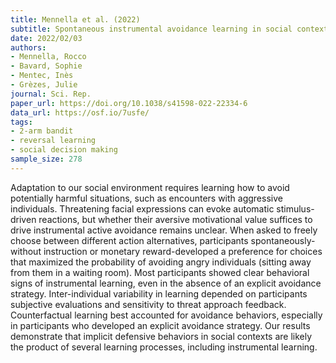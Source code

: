 ```yaml
---
title: Mennella et al. (2022)
subtitle: Spontaneous instrumental avoidance learning in social contexts
date: 2022/02/03
authors:
- Mennella, Rocco
- Bavard, Sophie
- Mentec, Inès
- Grèzes, Julie
journal: Sci. Rep.
paper_url: https://doi.org/10.1038/s41598-022-22334-6
data_url: https://osf.io/7usfe/
tags:
- 2-arm bandit
- reversal learning
- social decision making
sample_size: 278
---
```


Adaptation to our social environment requires learning how to avoid potentially harmful situations, such as encounters with aggressive individuals. Threatening facial expressions can evoke automatic stimulus-driven reactions, but whether their aversive motivational value suffices to drive instrumental active avoidance remains unclear. When asked to freely choose between different action alternatives, participants spontaneously-without instruction or monetary reward-developed a preference for choices that maximized the probability of avoiding angry individuals (sitting away from them in a waiting room). Most participants showed clear behavioral signs of instrumental learning, even in the absence of an explicit avoidance strategy. Inter-individual variability in learning depended on participants subjective evaluations and sensitivity to threat approach feedback. Counterfactual learning best accounted for avoidance behaviors, especially in participants who developed an explicit avoidance strategy. Our results demonstrate that implicit defensive behaviors in social contexts are likely the product of several learning processes, including instrumental learning.

